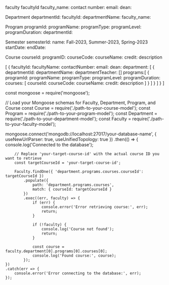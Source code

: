 faculty
facultyId
faculty_name:
contact number:
email:
dean:

Department
departmentId:
facultyId:
departmentName:
faculty_name:

Program
programId:
programName:
programType:
programLevel:
programDuration:
departmentId:

Semester
semesterId:
name: Fall-2023, Summer-2023, Spring-2023
startDate:
endDate:

Course
courseId:
programID:
courseCode:
courseName:
credit:
description

[
{
facultyId:
facultyName:
contactNumber:
email:
dean:
department: [
{
departmentId:
departmentName:
departmentTeacher: []
programs:[
{
programId:
programName:
programType:
programLevel:
programDuration:
courses: [
courseId:
courseCode:
courseName:
credit:
description
]
}
]
}
]
}
]

const mongoose = require('mongoose');

// Load your Mongoose schemas for Faculty, Department, Program, and Course
const Course = require('./path-to-your-course-model');
const Program = require('./path-to-your-program-model');
const Department = require('./path-to-your-department-model');
const Faculty = require('./path-to-your-faculty-model');

mongoose.connect('mongodb://localhost:27017/your-database-name', { useNewUrlParser: true, useUnifiedTopology: true })
.then(() => {
console.log('Connected to the database');

        // Replace 'your-target-course-id' with the actual course ID you want to retrieve
        const targetCourseId = 'your-target-course-id';

        Faculty.findOne({ 'department.programs.courses.courseId': targetCourseId })
            .populate({
                path: 'department.programs.courses',
                match: { courseId: targetCourseId }
            })
            .exec((err, faculty) => {
                if (err) {
                    console.error('Error retrieving course:', err);
                    return;
                }

                if (!faculty) {
                    console.log('Course not found');
                    return;
                }

                const course = faculty.department[0].programs[0].courses[0];
                console.log('Found course:', course);
            });
    })
    .catch(err => {
        console.error('Error connecting to the database:', err);
    });
